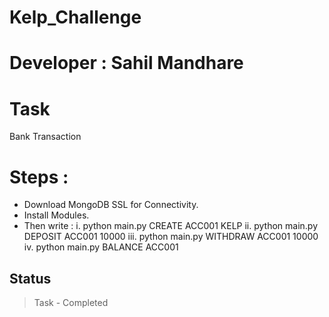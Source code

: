 # Kelp_Challenge

# Developer : Sahil Mandhare

# Task
Bank Transaction

# Steps : 
* Download MongoDB SSL for Connectivity.
* Install Modules.
* Then write : 
   i. python main.py CREATE ACC001 KELP
   ii. python main.py DEPOSIT ACC001 10000 
   iii. python main.py WITHDRAW ACC001 10000
   iv. python main.py BALANCE ACC001

## Status
> Task - Completed
